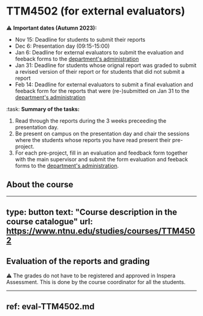 # TTM4502 (for external evaluators)


:warning:
**Important dates (Autumn 2023):**
- Nov 15: Deadline for students to submit their reports
- Dec 6: Presentation day (09:15-15:00)
- Jan 6: Deadline for external evaluators to submit the evaluation and feeback forms to the [department's administration](mailto:liv.k.stubberud@ntnu.no,laurent.paquereau@ntnu.no)
- Jan 31: Deadline for students whose orignal report was graded to submit a revised version of their report or for students that did not submit a report
- Feb 14: Deadline for external evaluators to submit a final evaluation and feeback form for the reports that were (re-)submitted on Jan 31 to the [department's administration](mailto:liv.k.stubberud@ntnu.no,laurent.paquereau@ntnu.no)


:task:
**Summary of the tasks:**
1. Read through the reports during the 3 weeks preceeding the presentation day.
2. Be present on campus on the presentation day and chair the sessions where the students whose reports you have read present their pre-project.
3. For each pre-project, fill in an evaluation and feedback form together with the main supervisor and submit the form evaluation and feeback forms to the [department's administration](mailto:liv.k.stubberud@ntnu.no,laurent.paquereau@ntnu.no).


## About the course

---
type: button
text: "Course description in the course catalogue"
url: https://www.ntnu.edu/studies/courses/TTM4502
---


## Evaluation of the reports and grading

:warning:
The grades do not have to be registered and approved in Inspera Assessment. This is done by the course coordinator for all the students.

---
ref: eval-TTM4502.md
---




